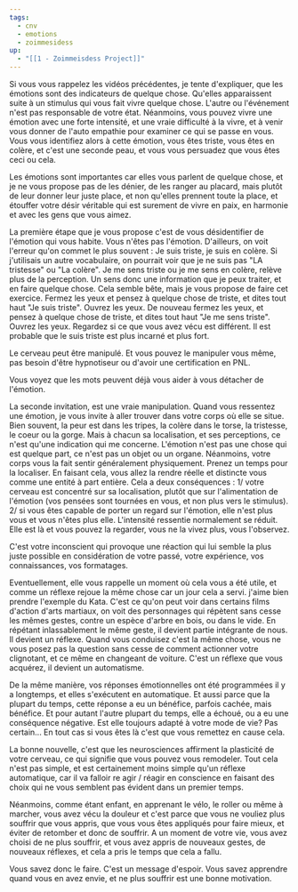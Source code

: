 ```yaml
---
tags:
  - cnv
  - emotions
  - zoimmesidess
up:
  - "[[1 - Zoimmeisdess Project]]"
---
```

Si vous vous rappelez les vidéos précédentes, je tente d'expliquer, que les émotions sont des indicateurs de quelque chose. Qu'elles apparaissent suite à un stimulus qui vous fait vivre quelque chose. L'autre ou l'événement n'est pas responsable de votre état.
Néanmoins, vous pouvez vivre une émotion avec une forte intensité, et une vraie difficulté à la vivre, et à venir vous donner de l'auto empathie pour examiner ce qui se passe en vous. 
Vous vous identifiez alors à cette émotion, vous êtes triste, vous êtes en colère, et c'est une seconde peau, et vous vous persuadez que vous êtes ceci ou cela.

Les émotions sont importantes car elles vous parlent de quelque chose, et je ne vous propose pas de les dénier, de les ranger au placard, mais plutôt de leur donner leur juste place, et non qu'elles prennent toute la place, et étouffer votre désir véritable qui est surement de vivre en paix, en harmonie et avec les gens que vous aimez.

La première étape que je vous propose c'est de vous désidentifier de l'émotion qui vous habite. Vous n'êtes pas l'émotion. D'ailleurs, on voit l'erreur qu'on commet le plus souvent : Je suis triste, je suis en colère. Si j'utilisais un autre vocabulaire, on pourrait voir que je ne suis pas "LA tristesse" ou "La colère". Je me sens triste ou je me sens en colère, relève plus de la perception. Un sens donc une information que je peux traiter, et en faire quelque chose.
Cela semble bête, mais je vous propose de faire cet exercice. Fermez les yeux et pensez à quelque chose de triste, et dites tout haut "Je suis triste". Ouvrez les yeux. 
De nouveau fermez les yeux, et pensez à quelque chose de triste, et dites tout haut "Je me sens triste". Ouvrez les yeux. Regardez si ce que vous avez vécu est différent. Il est probable que le suis triste est plus incarné et plus fort.

Le cerveau peut être manipulé. Et vous pouvez le manipuler vous même, pas besoin d'être hypnotiseur ou d'avoir une certification en PNL.

Vous voyez que les mots peuvent déjà vous aider à vous détacher de l'émotion.

La seconde invitation, est une vraie manipulation. Quand vous ressentez une émotion, je vous invite à aller trouver dans votre corps où elle se situe. Bien souvent, la peur est dans les tripes, la colère dans le torse, la tristesse, le coeur ou la gorge. Mais à chacun sa localisation, et ses perceptions, ce n'est qu'une indication qui me concerne.
L'émotion n'est pas une chose qui est quelque part, ce n'est pas un objet ou un organe. Néanmoins, votre corps vous la fait sentir généralement physiquement. Prenez un temps pour la localiser. En faisant cela, vous allez la rendre réelle et distincte vous comme une entité à part entière. Cela a deux conséquences : 1/ votre cerveau est concentré sur sa localisation, plutôt que sur l'alimentation de l'émotion (vos pensées sont tournées en vous, et non plus vers le stimulus). 2/ si vous êtes capable de porter un regard sur l'émotion, elle n'est plus vous et vous n'êtes plus elle. L'intensité ressentie normalement se réduit. Elle est là et vous pouvez la regarder, vous ne la vivez plus, vous l'observez.

C'est votre inconscient qui provoque une réaction qui lui semble la plus juste possible en considération de votre passé, votre expérience, vos connaissances, vos formatages.

Eventuellement, elle vous rappelle un moment où cela vous a été utile, et comme un réflexe rejoue la même chose car un jour cela a servi.
j'aime bien prendre l'exemple du Kata. C'est ce qu'on peut voir dans certains films d'action d'arts martiaux, on voit des personnages qui répètent sans cesse les mêmes gestes, contre un espèce d'arbre en bois, ou dans le vide. En répétant inlassablement le même geste, il devient partie intégrante de nous. Il devient un réflexe. Quand vous conduisez c'est la même chose, vous ne vous posez pas la question sans cesse de comment actionner votre clignotant, et ce même en changeant de voiture. C'est un réflexe que vous acquérez, il devient un automatisme.

De la même manière, vos réponses émotionnelles ont été programmées il y a longtemps, et elles s'exécutent en automatique. Et aussi parce que la plupart du temps, cette réponse a eu un bénéfice, parfois cachée, mais bénéfice. Et pour autant l'autre plupart du temps, elle a échoué, ou a eu une conséquence négative. Est elle toujours adapté à votre mode de vie? Pas certain... En tout cas si vous êtes là c'est que vous remettez en cause cela.

La bonne nouvelle, c'est que les neurosciences affirment la plasticité de votre cerveau, ce qui signifie que vous pouvez vous remodeler. Tout cela n'est pas simple, et est certainement moins simple qu'un réflexe automatique, car il va falloir re agir / réagir en conscience en faisant des choix qui ne vous semblent pas évident dans un premier temps.

Néanmoins, comme étant enfant, en apprenant le vélo, le roller ou même à marcher, vous avez vécu la douleur et c'est parce que vous ne vouliez plus souffrir que vous appris, que vous vous êtes appliqués pour faire mieux, et éviter de retomber et donc de souffrir. A un moment de votre vie, vous avez choisi de ne plus souffrir, et vous avez appris de nouveaux gestes, de nouveaux réflexes, et cela a pris le temps que cela a fallu.

Vous savez donc le faire. C'est un message d'espoir. Vous savez apprendre quand vous en avez envie, et ne plus souffrir est une bonne motivation.


